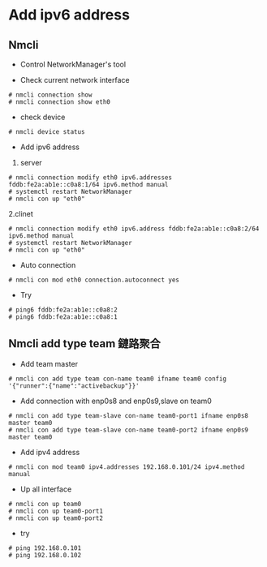 # Add ipv6 address

## Nmcli
* Control NetworkManager's tool 

* Check current network interface
```
# nmcli connection show
# nmcli connection show eth0
```
* check device
```
# nmcli device status
```

* Add ipv6 address
1. server 

```
# nmcli connection modify eth0 ipv6.addresses    fddb:fe2a:ab1e::c0a8:1/64 ipv6.method manual
# systemctl restart NetworkManager
# nmcli con up "eth0"
```

2.clinet


```
# nmcli connection modify eth0 ipv6.address fddb:fe2a:ab1e::c0a8:2/64 ipv6.method manual
# systemctl restart NetworkManager 
# nmcli con up "eth0"
```

* Auto connection
```
# nmcli con mod eth0 connection.autoconnect yes
```
* Try

```
# ping6 fddb:fe2a:ab1e::c0a8:2
# ping6 fddb:fe2a:ab1e::c0a8:1
```

## Nmcli add type team 鏈路聚合

* Add team master
```
# nmcli con add type team con-name team0 ifname team0 config '{"runner":{"name":"activebackup"}}'
```

* Add connection with enp0s8 and enp0s9,slave on team0
 
```
# nmcli con add type team-slave con-name team0-port1 ifname enp0s8 master team0
# nmcli con add type team-slave con-name team0-port2 ifname enp0s9 master team0
```

* Add ipv4 address 

```
# nmcli con mod team0 ipv4.addresses 192.168.0.101/24 ipv4.method manual
```

* Up all interface

```
# nmcli con up team0
# nmcli con up team0-port1
# nmcli con up team0-port2
```
* try

```
# ping 192.168.0.101
# ping 192.168.0.102
```